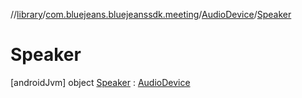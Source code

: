 //[library](../../../../index.md)/[com.bluejeans.bluejeanssdk.meeting](../../index.md)/[AudioDevice](../index.md)/[Speaker](index.md)



# Speaker  
 [androidJvm] object [Speaker](index.md) : [AudioDevice](../index.md)   

